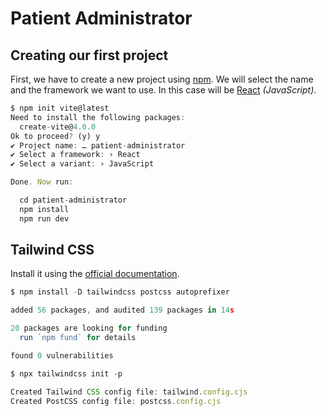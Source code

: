 # Patient Administrator

## Creating our first project

First, we have to create a new project using [npm](https://www.npmjs.com/). We will select the name and the framework we want to use. In this case will be [React](https://reactjs.org/) *(JavaScript)*.
```js
$ npm init vite@latest
Need to install the following packages:
  create-vite@4.0.0
Ok to proceed? (y) y
✔ Project name: … patient-administrator
✔ Select a framework: › React
✔ Select a variant: › JavaScript

Done. Now run:

  cd patient-administrator
  npm install
  npm run dev
```

## Tailwind CSS

Install it using the [official documentation](https://tailwindcss.com/docs/guides/vite).

```js
$ npm install -D tailwindcss postcss autoprefixer

added 56 packages, and audited 139 packages in 14s

20 packages are looking for funding
  run `npm fund` for details

found 0 vulnerabilities

$ npx tailwindcss init -p

Created Tailwind CSS config file: tailwind.config.cjs
Created PostCSS config file: postcss.config.cjs
```